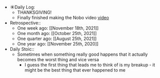 - ☀️Daily Log:
  - THANKSGIVING!
  - Finally finished making the Nobo video [video](https://www.youtube.com/watch?v=VPcjqswOuok)
- Retrospective::
  - One week ago: [[November 18th, 2021]]
  - One month ago: [[October 25th, 2021]]
  - One quarter ago: [[August 25th, 2021]]
  - One year ago: [[November 25th, 2020]]
- Daily Stoic::
  - Sometimes when something really good happens that it actually becomes the worst thing and vice versa
    - I guess the first thing that leads me to think of is my breakup - it might be the best thing that ever happened to me
